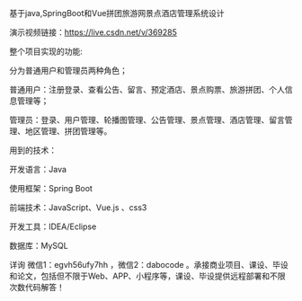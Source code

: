 基于java,SpringBoot和Vue拼团旅游网景点酒店管理系统设计

演示视频链接：https://live.csdn.net/v/369285

整个项目实现的功能:

分为普通用户和管理员两种角色；

普通用户：注册登录、查看公告、留言、预定酒店、景点购票、旅游拼团、个人信息管理等；

管理员：登录、用户管理、轮播图管理、公告管理、景点管理、酒店管理、留言管理、地区管理、拼团管理等。

用到的技术：

开发语言：Java

使用框架：Spring Boot

前端技术：JavaScript、Vue.js 、css3

开发工具：IDEA/Eclipse

数据库：MySQL

详询 微信1：egvh56ufy7hh ，微信2：dabocode 。承接商业项目、课设、毕设和论文，包括但不限于Web、APP、小程序等，课设、毕设提供远程部署和不限次数代码解答！
